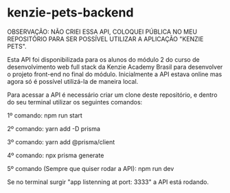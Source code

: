 # kenzie-pets-backend

OBSERVAÇÃO: NÃO CRIEI ESSA API, COLOQUEI PÚBLICA NO MEU REPOSITÓRIO PARA SER POSSÍVEL UTILIZAR A APLICAÇÃO "KENZIE PETS". 

Esta API foi disponibilizada para os alunos do módulo 2 do curso de desenvolvimento web full stack da Kenzie Academy Brasil para desenvolver o projeto front-end no final do módulo. Inicialmente a API estava online mas agora só é possível utilizá-la de maneira local.

Para acessar a API é necessário criar um clone deste repositório, e dentro do seu terminal utilizar os seguintes comandos: 

1º comando: npm run start 

2º comando: yarn add -D prisma

3º comando: yarn add @prisma/client

4º comando: npx prisma generate

5º comando (Sempre que quiser rodar a API): npm run dev 

Se no terminal surgir "app listenning at port: 3333" a API está rodando. 
